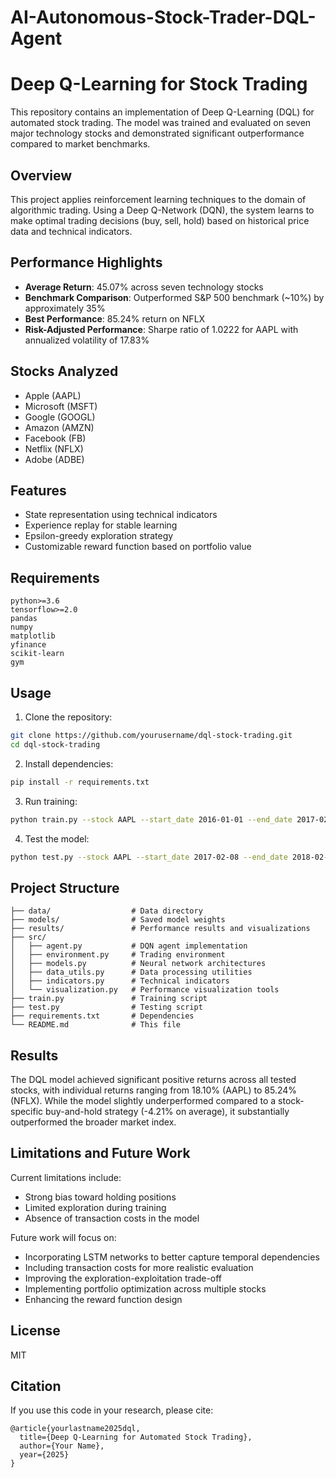 # AI-Autonomous-Stock-Trader-DQL-Agent

# Deep Q-Learning for Stock Trading

This repository contains an implementation of Deep Q-Learning (DQL) for automated stock trading. The model was trained and evaluated on seven major technology stocks and demonstrated significant outperformance compared to market benchmarks.

## Overview

This project applies reinforcement learning techniques to the domain of algorithmic trading. Using a Deep Q-Network (DQN), the system learns to make optimal trading decisions (buy, sell, hold) based on historical price data and technical indicators.

## Performance Highlights

- **Average Return**: 45.07% across seven technology stocks
- **Benchmark Comparison**: Outperformed S&P 500 benchmark (~10%) by approximately 35%
- **Best Performance**: 85.24% return on NFLX
- **Risk-Adjusted Performance**: Sharpe ratio of 1.0222 for AAPL with annualized volatility of 17.83%

## Stocks Analyzed

- Apple (AAPL)
- Microsoft (MSFT)
- Google (GOOGL)
- Amazon (AMZN)
- Facebook (FB)
- Netflix (NFLX)
- Adobe (ADBE)

## Features

- State representation using technical indicators
- Experience replay for stable learning
- Epsilon-greedy exploration strategy
- Customizable reward function based on portfolio value

## Requirements

```
python>=3.6
tensorflow>=2.0
pandas
numpy
matplotlib
yfinance
scikit-learn
gym
```

## Usage

1. Clone the repository:
```bash
git clone https://github.com/yourusername/dql-stock-trading.git
cd dql-stock-trading
```

2. Install dependencies:
```bash
pip install -r requirements.txt
```

3. Run training:
```bash
python train.py --stock AAPL --start_date 2016-01-01 --end_date 2017-02-07
```

4. Test the model:
```bash
python test.py --stock AAPL --start_date 2017-02-08 --end_date 2018-02-07
```

## Project Structure

```
├── data/                  # Data directory
├── models/                # Saved model weights
├── results/               # Performance results and visualizations
├── src/
│   ├── agent.py           # DQN agent implementation
│   ├── environment.py     # Trading environment
│   ├── models.py          # Neural network architectures
│   ├── data_utils.py      # Data processing utilities
│   ├── indicators.py      # Technical indicators
│   └── visualization.py   # Performance visualization tools
├── train.py               # Training script
├── test.py                # Testing script
├── requirements.txt       # Dependencies
└── README.md              # This file
```

## Results

The DQL model achieved significant positive returns across all tested stocks, with individual returns ranging from 18.10% (AAPL) to 85.24% (NFLX). While the model slightly underperformed compared to a stock-specific buy-and-hold strategy (-4.21% on average), it substantially outperformed the broader market index.

## Limitations and Future Work

Current limitations include:
- Strong bias toward holding positions
- Limited exploration during training
- Absence of transaction costs in the model

Future work will focus on:
- Incorporating LSTM networks to better capture temporal dependencies
- Including transaction costs for more realistic evaluation
- Improving the exploration-exploitation trade-off
- Implementing portfolio optimization across multiple stocks
- Enhancing the reward function design

## License

MIT

## Citation

If you use this code in your research, please cite:
```
@article{yourlastname2025dql,
  title={Deep Q-Learning for Automated Stock Trading},
  author={Your Name},
  year={2025}
}
```
